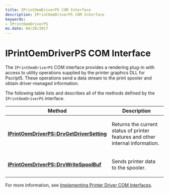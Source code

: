 ```yaml
---
title: IPrintOemDriverPS COM Interface
description: IPrintOemDriverPS COM Interface
keywords:
- IPrintOemDriverPS
ms.date: 04/20/2017
---
```


# IPrintOemDriverPS COM Interface





The `IPrintOemDriverPS` COM interface provides a rendering plug-in with access to utility operations supplied by the printer graphics DLL for Pscript5. These operations send a data stream to the print spooler and obtain driver-managed information.

The following table lists and describes all of the methods defined by the `IPrintOemDriverPS` interface.

<table>
<colgroup>
<col width="50%" />
<col width="50%" />
</colgroup>
<thead>
<tr class="header">
<th>Method</th>
<th>Description</th>
</tr>
</thead>
<tbody>
<tr class="odd">
<td><p><a href="/windows-hardware/drivers/ddi/prcomoem/nf-prcomoem-iprintoemdriverps-drvgetdriversetting" data-raw-source="[&lt;strong&gt;IPrintOemDriverPS::DrvGetDriverSetting&lt;/strong&gt;](/windows-hardware/drivers/ddi/prcomoem/nf-prcomoem-iprintoemdriverps-drvgetdriversetting)"><strong>IPrintOemDriverPS::DrvGetDriverSetting</strong></a></p></td>
<td><p>Returns the current status of printer features and other internal information.</p></td>
</tr>
<tr class="even">
<td><p><a href="/windows-hardware/drivers/ddi/prcomoem/nf-prcomoem-iprintoemdriverps-drvwritespoolbuf" data-raw-source="[&lt;strong&gt;IPrintOemDriverPS::DrvWriteSpoolBuf&lt;/strong&gt;](/windows-hardware/drivers/ddi/prcomoem/nf-prcomoem-iprintoemdriverps-drvwritespoolbuf)"><strong>IPrintOemDriverPS::DrvWriteSpoolBuf</strong></a></p></td>
<td><p>Sends printer data to the spooler.</p></td>
</tr>
</tbody>
</table>

 

For more information, see [Implementing Printer Driver COM Interfaces](implementing-printer-driver-com-interfaces.md).

